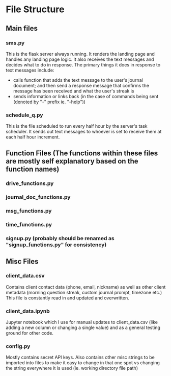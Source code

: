 # File Structure


## Main files

### sms.py
This is the flask server always running.
It renders the landing page and handles any landing page logic.
It also receives the text messages and decides what to do in response.
The primary things it does in response to text messages include:
* calls function that adds the text message to the user's journal document; and then send a response message that confirms the message has been received and what the user's streak is
* sends information or links back (in the case of commands being sent (denoted by "-" prefix ie. "-help"))

### schedule_q.py
This is the file scheduled to run every half hour by the server's task scheduler.
It sends out text messages to whoever is set to receive them at each half hour increment.

## Function Files (The functions within these files are mostly self explanatory based on the function names)

### drive_functions.py

### journal_doc_functions.py

### msg_functions.py

### time_functions.py

### signup.py (probably should be renamed as "signup_functions.py" for consistency)

## Misc Files

### client_data.csv
Contains client contact data (phone, email, nickname) as well as other client metadata (morning question streak, custom journal prompt, timezone etc.)
This file is constantly read in and updated and overwritten.

### client_data.ipynb
Jupyter notebook which I use for manual updates to client_data.csv (like adding a new column or changing a single value) and as a general testing ground for other code.

### config.py
Mostly contains secret API keys.
Also contains other misc strings to be imported into files to make it easy to change in that one spot vs changing the string everywhere it is used (ie. working directory file path)